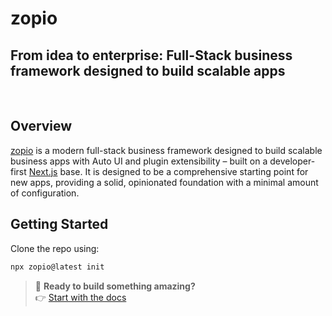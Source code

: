 # zopio

## From idea to enterprise: Full-Stack business framework designed to build scalable apps

<div>
  <img src="https://img.shields.io/npm/dy/zopio" alt="" />
  <img src="https://img.shields.io/npm/v/zopio" alt="" />
  <img src="https://img.shields.io/github/license/zopiolabs/zopio" alt="" />
</div>

## Overview

[zopio](https://github.com/zopiolabs/zopio) is a modern full-stack business framework designed to build scalable business apps with Auto UI and plugin extensibility – built on a developer-first [Next.js](https://nextjs.org/) base. It is designed to be a comprehensive starting point for new apps, providing a solid, opinionated foundation with a minimal amount of configuration.

## Getting Started

Clone the repo using:

```sh
npx zopio@latest init
```

> 🚀 **Ready to build something amazing?**  
> 👉 [Start with the docs](https://docs.zopio.dev)
